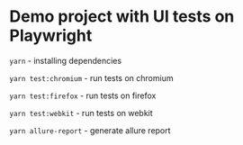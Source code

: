 # Demo project with UI tests on Playwright

`yarn` - installing dependencies

`yarn test:chromium` - run tests on chromium

`yarn test:firefox` - run tests on firefox

`yarn test:webkit` - run tests on webkit

`yarn allure-report` - generate allure report


